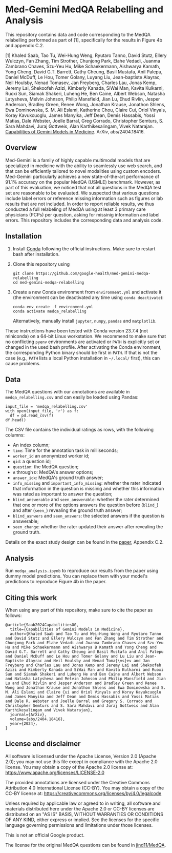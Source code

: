 # Med-Gemini MedQA Relabelling and Analysis

This repository contains data and code corresponding to the MedQA relabelling
performed as part of [1], specifically for the results in Figure 4b and appendix
C.2.

[1] Khaled Saab, Tao Tu, Wei-Hung Weng, Ryutaro Tanno, David Stutz, Ellery Wulczyn,
    Fan Zhang, Tim Strother, Chunjong Park, Elahe Vedadi, Juanma Zambrano Chaves,
    Szu-Yeu Hu, Mike Schaekermann, Aishwarya Kamath, Yong Cheng, David G.T. Barrett,
    Cathy Cheung, Basil Mustafa, Anil Palepu, Daniel McDuff, Le Hou, Tomer Golany,
    Luyang Liu, Jean-baptiste Alayrac, Neil Houlsby, Nenad Tomasev, Jan Freyberg,
    Charles Lau, Jonas Kemp, Jeremy Lai, Shekoofeh Azizi, Kimberly Kanada, SiWai Man,
    Kavita Kulkarni, Ruoxi Sun, Siamak Shakeri, Luheng He, Ben Caine, Albert Webson,
    Natasha Latysheva, Melvin Johnson, Philip Mansfield, Jian Lu, Ehud Rivlin,
    Jesper Anderson, Bradley Green, Renee Wong, Jonathan Krause, Jonathon Shlens,
    Ewa Dominowska, S. M. Ali Eslami, Katherine Chou, Claire Cui, Oriol Vinyals,
    Koray Kavukcuoglu, James Manyika, Jeff Dean, Demis Hassabis, Yossi Matias,
    Dale Webster, Joelle Barral, Greg Corrado, Christopher Semturs, S. Sara Mahdavi,
    Juraj Gottweis, Alan Karthikesalingam, Vivek Natarajan.
    [Capabilities of Gemini Models in Medicine](https://arxiv.org/abs/2404.18416).
    ArXiv, abs/2404.18416.

## Overview

Med-Gemini is a family of highly capable multimodal models that are specialized in
medicine with the ability to seamlessly use web search, and that can be efficiently
tailored to novel modalities using custom encoders. Med-Gemini particularly achieves
a new state-of-the-art performance of 91.1% accuracy on the popular MedQA (USMLE) benchmark.
However, as part of this evaluation, we noticed that not all questions in the MedQA test
set are reasonable to be evaluated. We suspected that various questions include label errors
or reference missing information such as figures or lab results that are not included.
In order to report reliable results, we thus conducted a full relabeling of MedQA using
at least 3 primary care physicians (PCPs) per question, asking for missinig information and
label errors. This repository includes the corresponding data and analysis code.

## Installation

1. Install [Conda](https://docs.conda.io/en/latest/) following the
   official instructions. Make sure to restart bash after installation.
2. Clone this repository using

    ```
    git clone https://github.com/google-health/med-gemini-medqa-relabelling
    cd med-gemini-medqa-relabelling
    ```

3. Create a new Conda environment from `environment.yml` and activate it
   (the environment can be deactivated any time using `conda deactivate`):

    ```
    conda env create -f environment.yml
    conda activate medqa_relabelling
    ```

   Alternatively, manually install `jupyter`, `numpy`, `pandas` and `matplotlib`.

These instructions have been tested with Conda version 23.7.4 (not miniconda)
on a 64-bit Linux workstation. We recommend to make sure that no conflicting
`pyenv` environments are activated or `PATH` is explicitly set or changed in
the used bash profile. After activating the Conda environment, the corresponding
Python binary should be first in `PATH`. If that is not the case (e.g.,
`PATH` lists a local Python installation in `~/.local/` first), this can
cause problems.

## Data

The MedQA questions with our annotations are available in `medqa_relabelling.csv` and
can easily be loaded using Pandas:

```
input_file = 'medqa_relabelling.csv'
with open(input_file, 'r') as f:
  df = pd.read_csv(f)
df.head()
```

The CSV file contains the individual ratings as rows, with the following columns:

* An index column;
* `time`: Time for the annotation task in milliseconds;
* `worker_id` an anonymized worker id;
* `qid`: a question id;
* `question`: the MedQA question;
* `A` through `D`: MedQA's answer options;
* `answer_idx`: MedQA's ground truth answer;
* `info_missing` and `important_info_missing`: whether the rater indicated that
  information in the question is missinig and whether this information was rated
  as important to answer the question;
* `blind_answerable` and `seen_answerable`: whether the rater determined that one
  or more of the options answers the question before (`blind_`) and after (`seen_`)
  revealing the ground truth answer;
* `blind_asnwers` and `seen_answers`: the selected answers if the question is answerable;
* `seen_change`: whether the rater updated their answer after revealing the ground truth.

Details on the exact study design can be found in the [paper](https://arxiv.org/abs/2404.18416), Appendix C.2.

## Analysis

Run `medqa_analysis.ipynb` to reproduce our results from the paper using dummy model predictions.
You can replace them with your model's predictions to reproduce Figure 4b in the paper.

## Citing this work

When using any part of this repository, make sure to cite the paper as follows:

```
@article{Saab2024CapabilitiesOG,
  title={Capabilities of Gemini Models in Medicine},
  author={Khaled Saab and Tao Tu and Wei-Hung Weng and Ryutaro Tanno and David Stutz and Ellery Wulczyn and Fan Zhang and Tim Strother and Chunjong Park and Elahe Vedadi and Juanma Zambrano Chaves and Szu-Yeu Hu and Mike Schaekermann and Aishwarya B Kamath and Yong Cheng and David G.T. Barrett and Cathy Cheung and Basil Mustafa and Anil Palepu and Daniel McDuff and Le Hou and Tomer Golany and Lu Liu and Jean-Baptiste Alayrac and Neil Houlsby and Nenad Toma{\vs}ev and Jan Freyberg and Charles Lau and Jonas Kemp and Jeremy Lai and Shekoofeh Azizi and Kimberly Kanada and SiWai Man and Kavita Kulkarni and Ruoxi Sun and Siamak Shakeri and Luheng He and Ben Caine and Albert Webson and Natasha Latysheva and Melvin Johnson and Philip Mansfield and Jian Lu and Ehud Rivlin and Jesper Anderson and Bradley Green and Renee Wong and Jonathan Krause and Jonathon Shlens and Ewa Dominowska and S. M. Ali Eslami and Claire Cui and Oriol Vinyals and Koray Kavukcuoglu and James Manyika and Jeff Dean and Demis Hassabis and Yossi Matias and Dale R. Webster and Joelle Barral and Gregory S. Corrado and Christopher Semturs and S. Sara Mahdavi and Juraj Gottweis and Alan Karthikesalingam and Vivek Natarajan},
  journal={ArXiv},
  volume={abs/2404.18416},
  year={2024},
}
```

## License and disclaimer

All software is licensed under the Apache License, Version 2.0 (Apache 2.0); you may not use this file except in compliance with the Apache 2.0 license. You may obtain a copy of the Apache 2.0 license at: https://www.apache.org/licenses/LICENSE-2.0

The provided annotations are licensed under the Creative Commons Attribution 4.0 International License (CC-BY). You may obtain a copy of the CC-BY license at: https://creativecommons.org/licenses/by/4.0/legalcode

Unless required by applicable law or agreed to in writing, all software and materials distributed here under the Apache 2.0 or CC-BY licenses are distributed on an "AS IS" BASIS, WITHOUT WARRANTIES OR CONDITIONS OF ANY KIND, either express or implied. See the licenses for the specific language governing permissions and limitations under those licenses.

This is not an official Google product.

The license for the original MedQA questions can be found in [jind11/MedQA](https://github.com/jind11/MedQA).